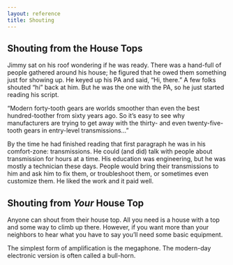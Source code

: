 ```yaml
---
layout: reference
title: Shouting
---
```

## Shouting from the House Tops

Jimmy sat on his roof wondering if he was ready. There was a hand-full of people gathered around his house; he figured that he owed them something just for showing up. He keyed up his PA and said, “Hi, there.” A few folks shouted “hi” back at him. But he was the one with the PA, so he just started reading his script.

“Modern forty-tooth gears are worlds smoother than even the best hundred-toother from sixty years ago. So it’s easy to see why manufacturers are trying to get away with the thirty- and even twenty-five-tooth gears in entry-level transmissions…”

By the time he had finished reading that first paragraph he was in his comfort-zone: transmissions. He could (and did) talk with people about transmission for hours at a time. His education was engineering, but he was mostly a technician these days. People would bring their transmissions to him and ask him to fix them, or troubleshoot them, or sometimes even customize them. He liked the work and it paid well.

## Shouting from _Your_ House Top

Anyone can shout from their house top. All you need is a house with a top and some way to climb up there. However, if you want more than your neighbors to hear what you have to say you’ll need some basic equipment.

The simplest form of amplification is the megaphone. The modern-day electronic version is often called a bull-horn.
